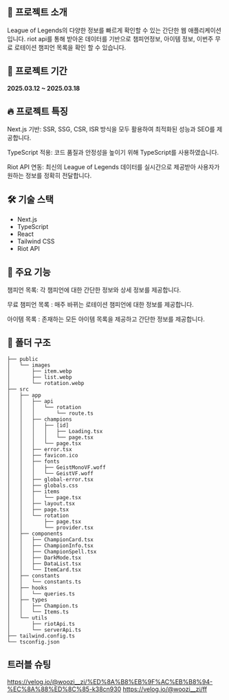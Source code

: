 ## 📢 프로젝트 소개

League of Legends의 다양한 정보를 빠르게 확인할 수 있는 간단한 웹 애플리케이션입니다.
riot api를 통해 받아온 데이터를 기반으로 챔피언정보, 아이템 정보, 이번주 무료 로테이션 챔피언 목록을 확인 할 수 있습니다.

## 📅 프로젝트 기간

**2025.03.12 ~ 2025.03.18**

## 🔥 프로젝트 특징

Next.js 기반: SSR, SSG, CSR, ISR 방식을 모두 활용하여 최적화된 성능과 SEO를 제공합니다.

TypeScript 적용: 코드 품질과 안정성을 높이기 위해 TypeScript를 사용하였습니다.

Riot API 연동: 최신의 League of Legends 데이터를 실시간으로 제공받아 사용자가 원하는 정보를 정확히 전달합니다.

## 🛠 기술 스택
- Next.js
- TypeScript
- React
- Tailwind CSS
- Riot API


## 🚀 주요 기능

챔피언 목록: 각 챔피언에 대한 간단한 정보와 상세 정보를 제공합니다. 

무료 챔피언 목록 : 매주 바뀌는 로테이션 챔피언에 대한 정보를 제공합니다.

아이템 목록 : 존재하는 모든 아이템 목록을 제공하고 간단한 정보를 제공합니다.

## 📁 폴더 구조
```
├── public
│   └── images
│       ├── item.webp
│       ├── list.webp
│       └── rotation.webp
├── src
│   ├── app
│   │   ├── api
│   │   │   └── rotation
│   │   │       └── route.ts
│   │   ├── champions
│   │   │   ├── [id]
│   │   │   │   ├── Loading.tsx
│   │   │   │   └── page.tsx
│   │   │   └── page.tsx
│   │   ├── error.tsx
│   │   ├── favicon.ico
│   │   ├── fonts
│   │   │   ├── GeistMonoVF.woff
│   │   │   └── GeistVF.woff
│   │   ├── global-error.tsx
│   │   ├── globals.css
│   │   ├── items
│   │   │   └── page.tsx
│   │   ├── layout.tsx
│   │   ├── page.tsx
│   │   └── rotation
│   │       ├── page.tsx
│   │       └── provider.tsx
│   ├── components
│   │   ├── ChampionCard.tsx
│   │   ├── ChampionInfo.tsx
│   │   ├── ChampionSpell.tsx
│   │   ├── DarkMode.tsx
│   │   ├── DataList.tsx
│   │   └── ItemCard.tsx
│   ├── constants
│   │   └── constants.ts
│   ├── hooks
│   │   └── queries.ts
│   ├── types
│   │   ├── Champion.ts
│   │   └── Items.ts
│   └── utils
│       ├── riotApi.ts
│       └── serverApi.ts
├── tailwind.config.ts
└── tsconfig.json
```

## 트러블 슈팅
https://velog.io/@woozi__zi/%ED%8A%B8%EB%9F%AC%EB%B8%94-%EC%8A%88%ED%8C%85-k38cn930
https://velog.io/@woozi__zi/ff
